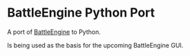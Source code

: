 # BattleEngine Python Port
A port of [BattleEngine](https://github.com/CombineSoldier14/cpp-projects) to Python.

Is being used as the basis for the upcoming BattleEngine GUI.
